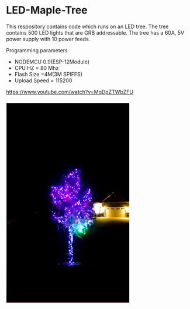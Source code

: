# LED-Maple-Tree

This respository contains code which runs on an LED tree. The tree contains 500 LED lights that are GRB addressable. The tree has a 60A, 5V power supply with 10 power feeds. 

Programming parameters
* NODEMCU 0.9(ESP-12Module)
* CPU HZ = 80 Mhz
* Flash Size =4M(3M SPIFFS)
* Upload Speed = 115200

https://www.youtube.com/watch?v=MqDpZTWbZFU

![alt text](https://github.com/tomcunn/LED-Maple-Tree/blob/master/mapletree.JPG)
